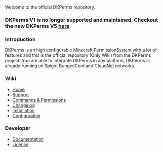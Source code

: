 Welcome to the official DKPerms repository.

### **DKPerms V1 is no longer supported and maintained. Checkout the new DKPerms V5 [here](https://dkplugins.pretronic.net/dkperms/)**

### Introduction
DKPerms is an high configurable Minecraft PermissionSystem with a lot of features and this is the official repository (Only Wiki) from the DKPerms project. You are able to integrate DKPerms in any platform, DKPerms is already running on Spigot BungeeCord and CloudNet networks.

### Wiki
* [Home](https://github.com/DevKrieger/DKPermsWiki/wiki)
* [Support](https://github.com/DevKrieger/DKPermsWiki/wiki/Support)
* [Commands & Permissions](https://github.com/DevKrieger/DKPermsWiki/wiki/Commands-&-Permissions)
* [Changelog](https://www.spigotmc.org/resources/dkperms-permissionsystem-mysql-yaml-bukkit-bungeecord-german-english.58810/updates)
* [Installation](https://github.com/DevKrieger/DKPermsWiki/wiki/Installation)
* [Configuration](https://github.com/DevKrieger/DKPermsWiki/wiki/Configuration)

### Developer
* [Documentation](https://github.com/DevKrieger/DKPermsWiki/wiki/Development-%7C-Get-started)
* [License](https://github.com/DevKrieger/DKPermsWiki/blob/master/LICENSE)
